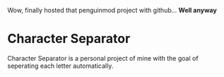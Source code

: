 Wow, finally hosted that penguinmod project with github... **Well anyway**

# Character Separator
Character Separator is a personal project of mine with the goal of seperating each letter automatically.
